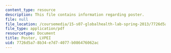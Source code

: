 ```yaml
---
content_type: resource
description: This file contains information regarding poster.
file: null
file_location: /coursemedia/15-s07-globalhealth-lab-spring-2013/7726d5a78b34e7d74077b086476062ac_MIT15_S07S13_poster_lvp.pdf
file_type: application/pdf
resourcetype: Document
title: Poster, LVPEI
uid: 7726d5a7-8b34-e7d7-4077-b086476062ac
---
```


